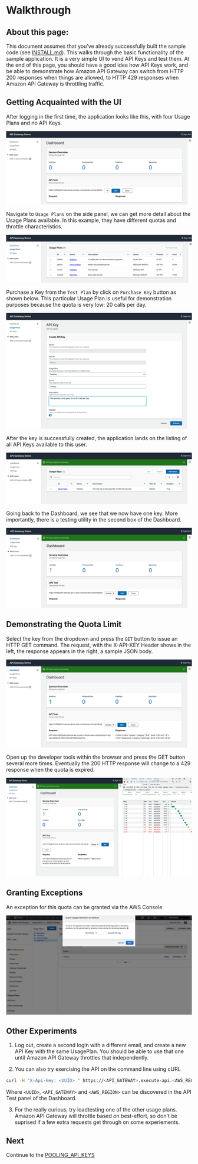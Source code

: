 # Walkthrough

## About this page: 
This document assumes that you've already successfully built the sample code (see [INSTALL.md](INSTALL.md)).  This walks through the basic functionality of the sample application.  It is a very simple UI to vend API Keys and test them. At the end of this page, you should have a good idea how API Keys work, and be able to demonstrate how Amazon API Gateway can switch from HTTP 200 responses when things are allowed, to HTTP 429 responses when Amazon API Gateway is throttling traffic. 

## Getting Acquainted with the UI

After logging in the first time, the application looks like this, with four Usage Plans and no API Keys.

![Dashboard with 4 Usage Plans and no Keys](assets/images/walkthru-dash.png)

Navigate to `Usage Plans` on the side panel, we can get more detail about the Usage Plans available. In this example, they have different quotas and throttle characteristics. 

![List of Usage Plans](assets/images/walkthru-plans.png)

Purchase a Key from the `Test Plan` by click on `Purchase Key` button as shown below. This particular Usage Plan is useful for demonstration purposes because the quota is very low: 20 calls per day.

![API Key Creation Form](assets/images/walktrhu-newKey.png)

After the key is successfully created, the application lands on the listing of all API Keys available to this user.


![List of API Keys after successful creation](assets/images/walkthru-keySuccess.png)

Going back to the Dashboard, we see that we now have one key.  More importantly, there is a testing utility in the second box of the Dashboard.

![Dashboard after API Key created](assets/images/walkthru-dash2.png)

## Demonstrating the Quota Limit

Select the key from the dropdown and press the `GET` button to issue an HTTP GET command.  The request, with the X-API-KEY Header shows in the left, the response appears in the right, a sample JSON body.

![Dashboard after REST API invoked using API Key](assets/images/walkthru-testPass.png)

Open up the developer tools within the browser and press the GET button several more times. Eventually the 200 HTTP response will change to a 429 response when the quota is expired.

![Using browser developer tools to see when REST API is throttled for exceeding quota](assets/images/walkthru-testLimit.png)

## Granting Exceptions

An exception for this quota can be granted via the AWS Console

![AWS Console when granting Usage Extension](assets/images/walkthru-extension.png)

## Other Experiments

1. Log out, create a second login with a different email, and create a new API Key with the same UsagePlan.  You should be able to use that one until Amazon API Gateway throttles that independently.

2. You can also try exercising the API on the command line using cURL 
```bash
curl -H "X-Api-key: <UUID> " https://<API_GATEWAY>.execute-api.<AWS_REGION>.amazonaws.com/prod/api 
```
Where `<UUID>`, `<API_GATEWAY>` and `<AWS_REGION>` can be discovered in the API Test panel of the Dashboard.

3. For the really curious, try loadtesting one of the other usage plans. Amazon API Gateway will throttle based on best-effort, so don't be suprised if a few extra requests get through on some experiements.
## Next
Continue to the [POOLING_API_KEYS](./POOLING_API_KEYS.md)